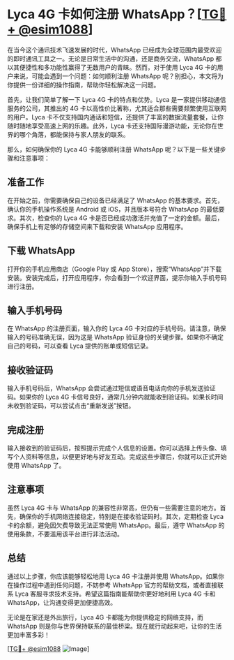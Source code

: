 # Lyca 4G 卡如何注册 WhatsApp？[[TG💪+ @esim1088](https://t.me/s/esim1088)]

在当今这个通讯技术飞速发展的时代，WhatsApp 已经成为全球范围内最受欢迎的即时通讯工具之一。无论是日常生活中的沟通，还是商务交流，WhatsApp 都以其便捷性和多功能性赢得了无数用户的青睐。然而，对于使用 Lyca 4G 卡的用户来说，可能会遇到一个问题：如何顺利注册 WhatsApp 呢？别担心，本文将为你提供一份详细的操作指南，帮助你轻松解决这一问题。

首先，让我们简单了解一下 Lyca 4G 卡的特点和优势。Lyca 是一家提供移动通信服务的公司，其推出的 4G 卡以高性价比著称，尤其适合那些需要频繁使用互联网的用户。Lyca 卡不仅支持国内通话和短信，还提供了丰富的数据流量套餐，让你随时随地享受高速上网的乐趣。此外，Lyca 卡还支持国际漫游功能，无论你在世界的哪个角落，都能保持与家人朋友的联系。

那么，如何确保你的 Lyca 4G 卡能够顺利注册 WhatsApp 呢？以下是一些关键步骤和注意事项：

## 准备工作

在开始之前，你需要确保自己的设备已经满足了 WhatsApp 的基本要求。首先，确认你的手机操作系统是 Android 或 iOS，并且版本号符合 WhatsApp 的最低要求。其次，检查你的 Lyca 4G 卡是否已经成功激活并充值了一定的金额。最后，确保手机上有足够的存储空间来下载和安装 WhatsApp 应用程序。

## 下载 WhatsApp

打开你的手机应用商店（Google Play 或 App Store），搜索“WhatsApp”并下载安装。安装完成后，打开应用程序，你会看到一个欢迎界面，提示你输入手机号码进行注册。

## 输入手机号码

在 WhatsApp 的注册页面，输入你的 Lyca 4G 卡对应的手机号码。请注意，确保输入的号码准确无误，因为这是 WhatsApp 验证身份的关键步骤。如果你不确定自己的号码，可以查看 Lyca 提供的账单或短信记录。

## 接收验证码

输入手机号码后，WhatsApp 会尝试通过短信或语音电话向你的手机发送验证码。如果你的 Lyca 4G 卡信号良好，通常几分钟内就能收到验证码。如果长时间未收到验证码，可以尝试点击“重新发送”按钮。

## 完成注册

输入接收到的验证码后，按照提示完成个人信息的设置。你可以选择上传头像、填写个人资料等信息，以便更好地与好友互动。完成这些步骤后，你就可以正式开始使用 WhatsApp 了。

## 注意事项

虽然 Lyca 4G 卡与 WhatsApp 的兼容性非常高，但仍有一些需要注意的地方。首先，确保你的手机网络连接稳定，特别是在接收验证码时。其次，定期检查 Lyca 卡的余额，避免因欠费导致无法正常使用 WhatsApp。最后，遵守 WhatsApp 的使用条款，不要滥用该平台进行非法活动。

## 总结

通过以上步骤，你应该能够轻松地用 Lyca 4G 卡注册并使用 WhatsApp。如果你在操作过程中遇到任何问题，不妨参考 WhatsApp 官方的帮助文档，或者直接联系 Lyca 客服寻求技术支持。希望这篇指南能帮助你更好地利用 Lyca 4G 卡和 WhatsApp，让沟通变得更加便捷高效。

无论是在家还是外出旅行，Lyca 4G 卡都能为你提供稳定的网络支持，而 WhatsApp 则是你与世界保持联系的最佳桥梁。现在就行动起来吧，让你的生活更加丰富多彩！

[[TG💪+ @esim1088](https://t.me/s/esim1088) ![Image](https://i.postimg.cc/4NQfJmqS/Snipaste-2025-05-13-00-14-12.png)]